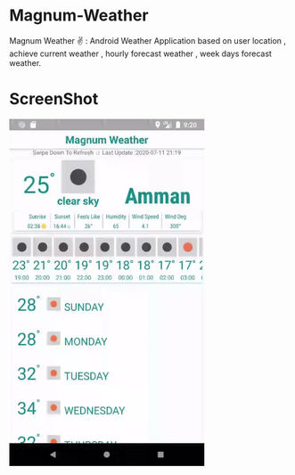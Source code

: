 # Magnum-Weather
Magnum Weather ✌️ : Android Weather Application based on user location , achieve current weather , hourly forecast weather , week days forecast weather.
# ScreenShot

<img src="/magnumWeather.gif" alt="drawing" width="350"/>
